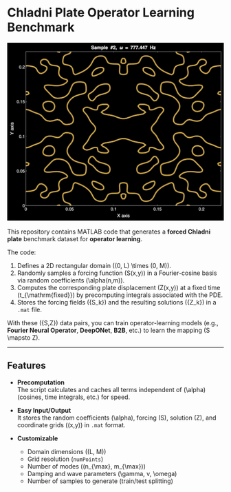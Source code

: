 # Chladni Plate Operator Learning Benchmark

![Chladni Plate](Chladni_plate.jpg)


This repository contains MATLAB code that generates a **forced Chladni plate** benchmark dataset for **operator learning**.

The code:

1. Defines a 2D rectangular domain \((0, L) \times (0, M)\).
2. Randomly samples a forcing function \(S(x,y)\) in a Fourier-cosine basis via random coefficients \(\alpha(n,m)\).
3. Computes the corresponding plate displacement \(Z(x,y)\) at a fixed time \(t_{\mathrm{fixed}}\) by precomputing integrals associated with the PDE.
4. Stores the forcing fields \(\{S_k\}\) and the resulting solutions \(\{Z_k\}\) in a `.mat` file.

With these \(\{S,Z\}\) data pairs, you can train operator-learning models (e.g., **Fourier Neural Operator**, **DeepONet**, **B2B**, etc.) to learn the mapping \(S \mapsto Z\).

---

## Features

- **Precomputation**  
  The script calculates and caches all terms independent of \(\alpha\) (cosines, time integrals, etc.) for speed.

- **Easy Input/Output**  
  It stores the random coefficients \(\alpha\), forcing \(S\), solution \(Z\), and coordinate grids \((x,y)\) in `.mat` format.

- **Customizable**  
  - Domain dimensions \((L, M)\)
  - Grid resolution (`numPoints`)
  - Number of modes \((n_{\max}, m_{\max})\)
  - Damping and wave parameters \(\gamma, v, \omega\)
  - Number of samples to generate (train/test splitting)
